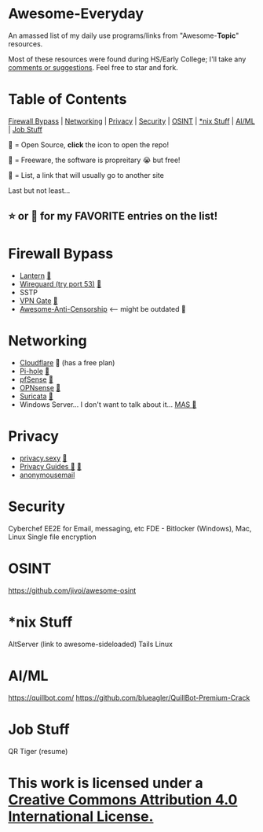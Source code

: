 # Awesome-Everyday
An amassed list of my daily use programs/links from "Awesome-**Topic**" resources.

Most of these resources were found during HS/Early College; I'll take any [comments or suggestions](https://github.com/Mail222/awesome-everyday/issues).
Feel free to star and fork.
# Table of Contents
[Firewall Bypass](https://github.com/Mail222/awesome-everyday/tree/main#bypass-firewall) |
[Networking](https://github.com/Mail222/awesome-everyday/tree/main#networking) |
[Privacy](https://github.com/Mail222/awesome-everyday/tree/main#privacy) |
[Security](https://github.com/Mail222/awesome-everyday/tree/main#security) |
[OSINT](https://github.com/Mail222/awesome-everyday/tree/main#osint) |
[*nix Stuff](https://github.com/Mail222/awesome-everyday/tree/main#nix-stuff) |
[AI/ML](https://github.com/Mail222/awesome-everyday/tree/main#aiml) |
[Job Stuff](https://github.com/Mail222/awesome-everyday/tree/main#job-stuff)

💽 = Open Source, **click** the icon to open the repo!

💸 = Freeware, the software is propreitary 😭 but free!

📝 = List, a link that will usually go to another site

Last but not least...

## ⭐️ or 🤩 for my FAVORITE entries on the list!

# Firewall Bypass
- [Lantern](https://lantern.io/) [💽](https://github.com/getlantern/lantern-binaries)
- [Wireguard (try port 53)](https://www.wireguard.com/) [💽](https://github.com/WireGuard)
- SSTP
- [VPN Gate](https://www.vpngate.net/en/) [💽](https://www.softether.org/)
- [Awesome-Anti-Censorship](https://github.com/danoctavian/awesome-anti-censorship) <-- might be outdated 📝
# Networking
- [Cloudflare](https://www.cloudflare.com/) 💸 (has a free plan)
- [Pi-hole](https://pi-hole.net/) [💽](https://github.com/pi-hole/pi-hole)
- [pfSense](https://www.pfsense.org/) [💽](https://github.com/pfsense/pfsense)
- [OPNsense](https://opnsense.org/) [💽](https://github.com/opnsense)
- [Suricata](https://suricata.io/) [💽](https://github.com/OISF/suricata)
- Windows Server... I don't want to talk about it... [MAS 💽](https://github.com/massgravel/Microsoft-Activation-Scripts)
# Privacy
- [privacy.sexy](https://privacy.sexy/) [💽](https://github.com/undergroundwires/privacy.sexy)
- [Privacy Guides 🤩](https://www.privacyguides.org/en/) [💽](https://github.com/privacyguides/privacyguides.org)
- [anonymousemail](https://anonymousemail.me/)
# Security
Cyberchef
EE2E for Email, messaging, etc
FDE - Bitlocker (Windows), Mac, Linux
Single file encryption
# OSINT
https://github.com/jivoi/awesome-osint
# *nix Stuff
AltServer (link to awesome-sideloaded)
Tails Linux
# AI/ML
https://quillbot.com/
https://github.com/blueagler/QuillBot-Premium-Crack
# Job Stuff
QR Tiger
(resume)
# This work is licensed under a [Creative Commons Attribution 4.0 International License.](https://creativecommons.org/licenses/by/4.0/)
